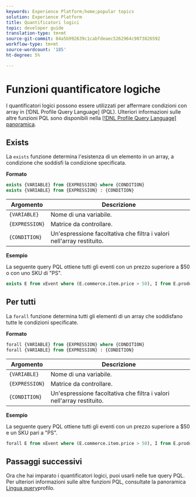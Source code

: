 ```yaml
---
keywords: Experience Platform;home;popular topics
solution: Experience Platform
title: Quantificatori logici
topic: developer guide
translation-type: tm+mt
source-git-commit: 84a5b992639c1cabfdeaec5262964c9873826592
workflow-type: tm+mt
source-wordcount: '185'
ht-degree: 5%

---
```



# Funzioni quantificatore logiche

I quantificatori logici possono essere utilizzati per affermare condizioni con array in [!DNL Profile Query Language] (PQL). Ulteriori informazioni sulle altre funzioni PQL sono disponibili nella [[!DNL Profile Query Language] panoramica](./overview.md).

## Exists

La `exists` funzione determina l&#39;esistenza di un elemento in un array, a condizione che soddisfi la condizione specificata.

**Formato**

```sql
exists {VARIABLE} from {EXPRESSION} where {CONDITION}
exists {VARIABLE} from {EXPRESSION} : {CONDITION}
```

| Argomento | Descrizione |
| ---------- | ----------- |
| `{VARIABLE}` | Nome di una variabile. |
| `{EXPRESSION}` | Matrice da controllare. |
| `{CONDITION}` | Un&#39;espressione facoltativa che filtra i valori nell&#39;array restituito. |

**Esempio**

La seguente query PQL ottiene tutti gli eventi con un prezzo superiore a $50 o con uno SKU di &quot;PS&quot;.

```sql
exists E from xEvent where (E.commerce.item.price > 50), I from E.productListItems where I.SKU = "PS"
```

## Per tutti

La `forall` funzione determina tutti gli elementi di un array che soddisfano tutte le condizioni specificate.

**Formato**

```sql
forall {VARIABLE} from {EXPRESSION} where {CONDITION}
forall {VARIABLE} from {EXPRESSION} : {CONDITION}
```

| Argomento | Descrizione |
| ---------- | ----------- |
| `{VARIABLE}` | Nome di una variabile. |
| `{EXPRESSION}` | Matrice da controllare. |
| `{CONDITION}` | Un&#39;espressione facoltativa che filtra i valori nell&#39;array restituito. |

**Esempio**

La seguente query PQL ottiene tutti gli eventi con un prezzo superiore a $50 e un SKU pari a &quot;PS&quot;.

```sql
forall E from xEvent where (E.commerce.item.price > 50), I from E.productListItems where I.SKU = "PS"
```

## Passaggi successivi

Ora che hai imparato i quantificatori logici, puoi usarli nelle tue query PQL. Per ulteriori informazioni sulle altre funzioni PQL, consultate la panoramica [Lingua query](./overview.md)profilo.
